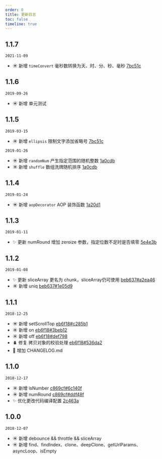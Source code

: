 ```yaml
---
order: 0
title: 更新日志
toc: false
timeline: true
---
```


## 1.1.7

`2021-11-09`
- :sunny: 新增 `timeConvert` 毫秒数转换为天、时、分、秒、毫秒 [7bc51c](https://github.com/hollton/utools/commit/7bc51cfa48608133c82f3091fa80c94a84fd83ec)

## 1.1.6

`2019-09-26`
- :sunny: 新增 单元测试

## 1.1.5

`2019-03-15`
- :sunny: 新增 `ellipsis` 限制文字添加省略号 [7bc51c](https://github.com/hollton/utools/commit/7bc51cfa48608133c82f3091fa80c94a84fd83ec)

`2019-01-26`
- :sunny: 新增 `randomNum` 产生指定范围的随机整数 [1a0cdb](https://github.com/hollton/utools/commit/1a0cdb27d4ebfd8836679f3e82072f17ada3dcc9)
- :sunny: 新增 `shuffle` 数组洗牌随机排序 [1a0cdb](https://github.com/hollton/utools/commit/1a0cdb27d4ebfd8836679f3e82072f17ada3dcc9)

## 1.1.4

`2019-01-24`
- :sunny: 新增 `aopDecorator` AOP 装饰函数 [1a20d1](https://github.com/hollton/utools/commit/1a20d1eb8aeb0834dea421ac595d798a548e6abd#diff-0e41b5f7f42efde1c0665033e4be3b28)

## 1.1.3

`2019-01-11`
- :sparkles: 更新 numRound 增加 zeroize 参数，指定位数不足时是否填零 [5e4e3b](https://github.com/hollton/utools/commit/5e4e3b14b9b89b792a5b0c4b927ff607e64fe067)

## 1.1.2

`2019-01-08`
- :sparkles: 更新 sliceArray 更名为 chunk，sliceArray仍可使用 [beb637#a2ea46](https://github.com/hollton/utools/commit/beb637d12f7e88779f72fb8d79b913b09daf3fa2#diff-a2ea4684e059abe4a6b939cdd4cd1a53)
- :sunny: 新增 uniq [beb637#1e05d9](https://github.com/hollton/utools/commit/beb637d12f7e88779f72fb8d79b913b09daf3fa2#diff-1e05d9da086f8810eff40a85abad5534)

## 1.1.1

`2018-12-25`
- :sunny: 新增 setScrollTop [eb6f18#c285b1](https://github.com/hollton/utools/commit/eb6f1816faf589a6ddde797393a00207f5e42497#diff-c285b1924b591a5915c57eeedb2901bb)
- :sunny: 新增 on [eb6f18#3beb12](https://github.com/hollton/utools/commit/eb6f1816faf589a6ddde797393a00207f5e42497#diff-3beb127032800f1bfe248c7cad762d87)
- :sunny: 新增 off [eb6f18#def798](https://github.com/hollton/utools/commit/eb6f1816faf589a6ddde797393a00207f5e42497#diff-def798d38598791ffd8a515ee0ee5474)
- :beetle: 修复 拷贝对象的校验处理 [eb6f18#536da2](https://github.com/hollton/utools/commit/eb6f1816faf589a6ddde797393a00207f5e42497#diff-536da20464bc11c6031006b2709b2a47)
- :tada: 增加 CHANGELOG.md

## 1.1.0

`2018-12-17`
- :sunny: 新增 isNumber [c869cf#6c140f](https://github.com/hollton/utools/commit/c869cf970e1df3a46504d1dc21e55d9900d9005e#diff-6c140fcebcd63ae3e97a9a8073be4b76)
- :sunny: 新增 numRound [c869cf#ddf48f](https://github.com/hollton/utools/commit/c869cf970e1df3a46504d1dc21e55d9900d9005e#diff-ddf48f41700b285fcf376e4281962d5b)
- :sparkles: 优化更改代码编译配置 [2c463a](https://github.com/hollton/utools/commit/2c463a2c5925db0f553adf2a83447e2351e8c223#diff-11e9f7f953edc64ba14b0cc350ae7b9d)

## 1.0.0

`2018-12-07`
- :sunny: 新增 debounce && throttle && sliceArray
- :sunny: 新增 find、findIndex、clone、deepClone、getUrlParams、asyncLoop、isEmpty
